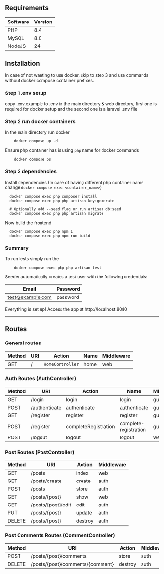 ## Requirements

| Software | Version |
|----------|---------|
| PHP      | 8.4     |
| MySQL    | 8.0     |
| NodeJS   | 24      |

## Installation

In case of not wanting to use docker, skip to step 3 and use commands without docker compose container prefixes.

### Step 1 .env setup

copy .env.example to .env in the main directory & web directory, first one is required for docker setup and the second
one is a laravel .env file

### Step 2 run docker containers

In the main directory run docker

```shell
    docker compose up -d
```

Ensure php container has is using `php` name for docker commands

```shell
    docker compose ps
```

### Step 3 dependencies

Install dependencies (In case of having different php container name change `docker compose exec <container_name>`)

```shell
  docker compose exec php composer install
  docker compose exec php php artisan key:generate
  
  # Optionally add --seed flag or run artisan db:seed
  docker compose exec php php artisan migrate
```

Now build the frontend

```shell
  docker compose exec php npm i
  docker compose exec php npm run build
```

### Summary

To run tests simply run the

```shell
    docker compose exec php php artisan test
```

Seeder automatically creates a test user with the following credentials: 

| Email            | Password |
|------------------|----------|
| test@example.com | password |

Everything is set up! Access the app at http://localhost:8080


---

## Routes

### General routes

| Method | URI | Action           | Name | Middleware |
|--------|-----|------------------|------|------------|
| GET    | /   | `HomeController` | home | web        |

### Auth Routes (AuthController)

| Method | URI           | Action               | Name                  | Middleware |
|--------|---------------|----------------------|-----------------------|------------|
| GET    | /login        | login                | login                 | guest      |
| POST   | /authenticate | authenticate         | authenticate          | guest      |
| GET    | /register     | register             | register              | guest      |
| POST   | /register     | completeRegistration | complete-registration | guest      |
| POST   | /logout       | logout               | logout                | web/auth   |

### Post Routes (PostController)

| Method | URI                | Action  | Middleware |
|--------|--------------------|---------|------------|
| GET    | /posts             | index   | web        |
| GET    | /posts/create      | create  | auth       |
| POST   | /posts             | store   | auth       |
| GET    | /posts/{post}      | show    | web        |
| GET    | /posts/{post}/edit | edit    | auth       |
| PUT    | /posts/{post}      | update  | auth       |
| DELETE | /posts/{post}      | destroy | auth       |

### Post Comments Routes (CommentController)

| Method | URI                              | Action  | Middleware |
|--------|----------------------------------|---------|------------|
| POST   | /posts/{post}/comments           | store   | auth       |
| DELETE | /posts/{post}/comments/{comment} | destroy | auth       |


